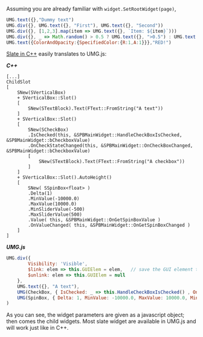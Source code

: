 Assuming you are already familiar with `widget.SetRootWidget(page)`,
```js
UMG.text({},"Dummy text")
UMG.div({}, UMG.text({}, "First"), UMG.text({}, "Second"))
UMG.div({}, [1,2,3].map(item => UMG.text({}, `Item: ${item}`)))
UMG.div({}, _ => Math.random() > 0.5 ? UMG.text({}, ">0.5") : UMG.text({}, "<0.5"))
UMG.text({ColorAndOpacity:{SpecifiedColor:{R:1,A:1}}},"RED!")
```

[Slate in C++](https://docs.unrealengine.com/latest/INT/Programming/Slate/Widgets/) easily translates to UMG.js:

***C++***
```
[...]
ChildSlot
[
    SNew(SVerticalBox)
    + SVerticalBox::Slot()
    [
        SNew(STextBlock).Text(FText::FromString("A text"))
    ]
    + SVerticalBox::Slot()
    [
        SNew(SCheckBox)
        .IsChecked(this, &SPBMainWidget::HandleCheckBoxIsChecked, &SPBMainWidget::bCheckboxValue)
        .OnCheckStateChanged(this, &SPBMainWidget::OnCheckBoxChanged, &SPBMainWidget::bCheckboxValue)
        [
            SNew(STextBlock).Text(FText::FromString("A checkbox"))
        ]
    ]
    + SVerticalBox::Slot().AutoHeight()
    [
        SNew( SSpinBox<float> )
        .Delta(1)
        .MinValue(-10000.0)
        .MaxValue(10000.0)
        .MinSliderValue(-500)
        .MaxSliderValue(500)
        .Value( this, &SPBMainWidget::OnGetSpinBoxValue )
        .OnValueChanged( this, &SPBMainWidget::OnGetSpinBoxChanged )
    ]
]

```
***UMG.js***

```js
UMG.div({
        Visibility: 'Visible',
        $link: elem => this.GUIElem = elem,   // save the GUI element to change it later
        $unlink: elem => this.GUIElem = null
    },
    UMG.text({}, "A text"),
    UMG(CheckBox, { IsChecked: _ => this.HandleCheckBoxIsChecked() , OnCheckStateChanged: Value => this.OnCheckBoxChanged() }, "A checkbox"),
    UMG(SpinBox, { Delta: 1, MinValue: -10000.0, MaxValue: 10000.0, MinSliderValue: -500, MaxSliderValue: 500, Value: this.OnGetSpinBoxValue, OnValueChanged: this.OnGetSpinBoxChanged }),
)
```

As you can see, the widget parameters are given as a javascript object; then comes the child widgets.
Most slate widget are available in UMG.js and will work just like in C++.